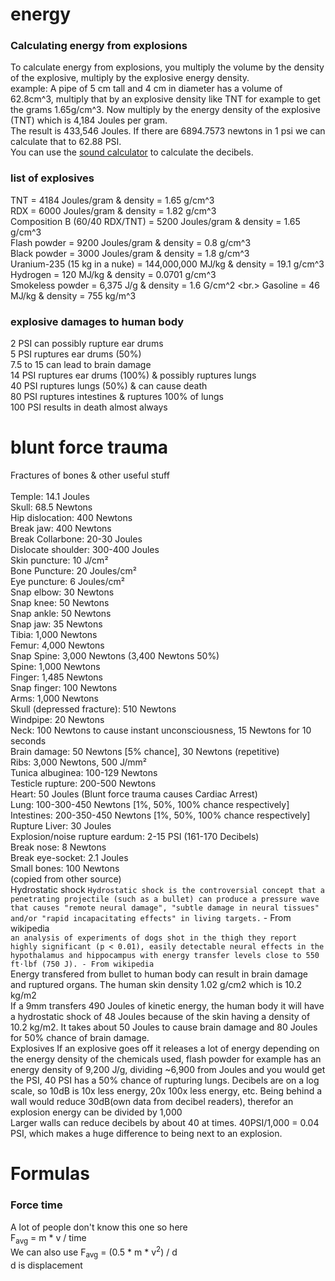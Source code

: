# energy
### Calculating energy from explosions
To calculate energy from explosions, you multiply the volume by the density of the explosive, multiply by the explosive energy density. <br/>
example: A pipe of 5 cm tall and 4 cm in diameter has a volume of 62.8cm^3, multiply that by an explosive density like TNT for example to get the grams 1.65g/cm^3. Now multiply by the energy density of the explosive (TNT) which is 4,184 Joules per gram. <br/>
The result is 433,546 Joules. If there are 6894.7573 newtons in 1 psi we can calculate that to 62.88 PSI. <br/>
You can use the <a href="https://potatochips2001.github.io/sound/" target="_blank">sound calculator</a> to calculate the decibels.
### list of explosives
TNT = 4184 Joules/gram & density = 1.65 g/cm^3 <br/>
RDX = 6000 Joules/gram & density = 1.82 g/cm^3 <br/>
Composition B (60/40 RDX/TNT) = 5200 Joules/gram & density = 1.65 g/cm^3 <br/>
Flash powder = 9200 Joules/gram & density = 0.8 g/cm^3 <br/>
Black powder = 3000 Joules/gram & density = 1.8 g/cm^3 <br/>
Uranium-235 (15 kg in a nuke) = 144,000,000 MJ/kg & density = 19.1 g/cm^3 <br/>
Hydrogen = 120 MJ/kg & density = 0.0701 g/cm^3 <br/>
Smokeless powder = 6,375 J/g & density = 1.6 G/cm^2 <br.>
Gasoline = 46 MJ/kg & density = 755 kg/m^3
### explosive damages to human body
2 PSI can possibly rupture ear drums <br/>
5 PSI ruptures ear drums (50%)<br/>
7.5 to 15 can lead to brain damage<br/>
14 PSI ruptures ear drums (100%) & possibly ruptures lungs<br/>
40 PSI ruptures lungs (50%) & can cause death <br/>
80 PSI ruptures intestines & ruptures 100% of lungs<br/>
100 PSI results in death almost always
# blunt force trauma
Fractures of bones & other useful stuff <br/> <br/>
Temple: 14.1 Joules
<br/>
Skull: 68.5 Newtons
<br/>
Hip dislocation: 400 Newtons
<br/>
Break jaw: 400 Newtons
<br/>
Break Collarbone: 20-30 Joules
<br/>
Dislocate shoulder: 300-400 Joules
<br/>
Skin puncture: 10 J/cm²
<br/>
Bone Puncture: 20 Joules/cm²
<br/>
Eye puncture: 6 Joules/cm²
<br/>
Snap elbow: 30 Newtons
<br/>
Snap knee: 50 Newtons
<br/>
Snap ankle: 50 Newtons
<br/>
Snap jaw: 35 Newtons
<br/>
Tibia: 1,000 Newtons
<br/>
Femur: 4,000 Newtons
<br/>
Snap Spine: 3,000 Newtons (3,400 Newtons 50%)
<br/>
Spine: 1,000 Newtons
<br/>
Finger: 1,485 Newtons
<br/>
Snap finger: 100 Newtons
<br/>
Arms: 1,000 Newtons
<br/>
Skull (depressed fracture): 510 Newtons
<br/>
Windpipe: 20 Newtons
<br/>
Neck: 100 Newtons to cause instant unconsciousness, 15 Newtons for 10 seconds
<br/>
Brain damage: 50 Newtons [5% chance], 30 Newtons (repetitive)
<br/>
Ribs: 3,000 Newtons, 500 J/mm²
<br/>
Tunica albuginea: 100-129 Newtons
<br/>
Testicle rupture: 200-500 Newtons
<br/>
Heart: 50 Joules (Blunt force trauma causes Cardiac Arrest)
<br/>
Lung: 100-300-450 Newtons [1%, 50%, 100% chance respectively]
<br/>
Intestines: 200-350-450 Newtons [1%, 50%, 100% chance respectively]
<br/>
Rupture Liver: 30 Joules
<br/>
Explosion/noise rupture eardum: 2-15 PSI (161-170 Decibels)
<br/>
Break nose: 8 Newtons
<br/>
Break eye-socket: 2.1 Joules
<br/>
Small bones: 100 Newtons <br/>
(copied from other source)<br/>
Hydrostatic shock `Hydrostatic shock is the controversial concept that a penetrating projectile (such as a bullet) can produce a pressure wave that causes "remote neural damage", "subtle damage in neural tissues" and/or "rapid incapacitating effects" in living targets.` - From wikipedia <br/>
`an analysis of experiments of dogs shot in the thigh they report highly significant (p < 0.01), easily detectable neural effects in the hypothalamus and hippocampus with energy transfer levels close to 550 ft⋅lbf (750 J). - From wikipedia` <br/>
Energy transfered from bullet to human body can result in brain damage and ruptured organs. The human skin density 1.02 g/cm2 which is 10.2 kg/m2 <br/>
If a 9mm transfers 490 Joules of kinetic energy, the human body it will have a hydrostatic shock of 48 Joules because of the skin having a density of 10.2 kg/m2. It takes about 50 Joules to cause brain damage and 80 Joules for 50% chance of brain damage. <br/>
Explosives If an explosive goes off it releases a lot of energy depending on the energy density of the chemicals used, flash powder for example has an energy density of 9,200 J/g, dividing ~6,900 from Joules and you would get the PSI, 40 PSI has a 50% chance of rupturing lungs.
Decibels are on a log scale, so 10dB is 10x less energy, 20x 100x less energy, etc. Being behind a wall would reduce 30dB(own data from decibel readers), therefor an explosion energy can be divided by 1,000 <br/>
Larger walls can reduce decibels by about 40 at times. 40PSI/1,000 = 0.04 PSI, which makes a huge difference to being next to an explosion. 
# Formulas
### Force time
A lot of people don't know this one so here <br/>
F<sub>avg</sub> = m * v / time <br/>
We can also use F<sub>avg</sub> = (0.5 * m * v<sup>2</sup>) / d <br/>
d is displacement
